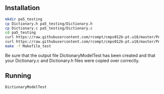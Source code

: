 ## Installation

```bash
mkdir pa5_testing
cp Dictionary.h pa5_testing/Dictionary.h
cp Dictionary.c pa5_testing/Dictionary.c
cd pa5_testing
curl https://raw.githubusercontent.com/rcompt/cmps012b-pt.u18/master/PA5/Makefile_test >> Makefile_test
curl https://raw.githubusercontent.com/rcompt/cmps012b-pt.u18/master/PA5/DictionaryModelTest.c >> DictionaryModelTest.c
make -f Makefile_test
```

Be sure that the output file DictionaryModelTest has been created and that your Dictionary.c and Dictionary.h files were copied over correctly.

## Running

```bash
DictionaryModelTest
```
